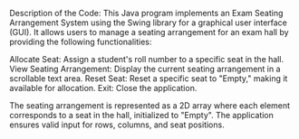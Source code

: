 
Description of the Code:
This Java program implements an Exam Seating Arrangement System using the Swing library for a graphical user interface (GUI). 
It allows users to manage a seating arrangement for an exam hall by providing the following functionalities:

Allocate Seat: Assign a student's roll number to a specific seat in the hall.
View Seating Arrangement: Display the current seating arrangement in a scrollable text area.
Reset Seat: Reset a specific seat to "Empty," making it available for allocation.
Exit: Close the application.

The seating arrangement is represented as a 2D array where each element corresponds to a seat in the hall, initialized to "Empty".
The application ensures valid input for rows, columns, and seat positions.

